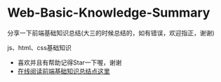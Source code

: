 # Web-Basic-Knowledge-Summary #
分享一下前端基础知识总结(大三的时候总结的，如有错误，欢迎指正，谢谢)

js、html、css基础知识
* 喜欢并且有帮助记得Star一下喔，谢谢
* [在线阅读前端基础知识总结点这里](https://github.com/huangshanhe/Web-Basic-knowledge-summary/blob/master/%E5%9C%A8%E7%BA%BFmarkdown/%E5%89%8D%E7%AB%AF%E5%9F%BA%E7%A1%80%E7%9F%A5%E8%AF%86(%E5%B8%B8%E9%97%AE).md "前端基础知识总结点这里")
